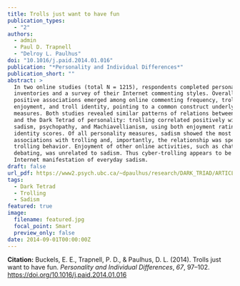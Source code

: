 ```yaml
---
title: Trolls just want to have fun
publication_types:
  - "2"
authors:
  - admin
  - Paul D. Trapnell
  - "Delroy L. Paulhus"
doi: "10.1016/j.paid.2014.01.016"
publication: "*Personality and Individual Differences*"
publication_short: ""
abstract: >
  In two online studies (total N = 1215), respondents completed personality
  inventories and a survey of their Internet commenting styles. Overall, strong
  positive associations emerged among online commenting frequency, trolling
  enjoyment, and troll identity, pointing to a common construct underlying the
  measures. Both studies revealed similar patterns of relations between trolling
  and the Dark Tetrad of personality: trolling correlated positively with
  sadism, psychopathy, and Machiavellianism, using both enjoyment ratings and
  identity scores. Of all personality measures, sadism showed the most robust
  associations with trolling and, importantly, the relationship was specific to
  trolling behavior. Enjoyment of other online activities, such as chatting and
  debating, was unrelated to sadism. Thus cyber-trolling appears to be an
  Internet manifestation of everyday sadism.
draft: false
url_pdf: https://www2.psych.ubc.ca/~dpaulhus/research/DARK_TRIAD/ARTICLES/PAID.2014.with.Buckels-Trapnell.pdf
tags:
  - Dark Tetrad
  - Trolling
  - Sadism
featured: true
image:
  filename: featured.jpg
  focal_point: Smart
  preview_only: false
date: 2014-09-01T00:00:00Z
---
```

**Citation:** Buckels, E. E., Trapnell, P. D., & Paulhus, D. L. (2014). Trolls just want to have fun. *Personality and Individual Differences*, *67*, 97–102. <https://doi.org/10.1016/j.paid.2014.01.016>
